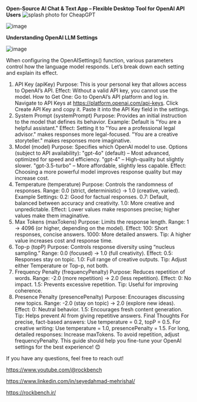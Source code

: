**Open-Source AI Chat & Text App – Flexible Desktop Tool for OpenAI API Users**
![splash photo for CheapGPT](https://github.com/user-attachments/assets/2c735829-50e3-4685-a75f-5609fb38a276)

![image](https://github.com/user-attachments/assets/212bf6bd-85fd-429d-9c96-dc88396599f6)


**Understanding OpenAI LLM Settings**

![image](https://github.com/user-attachments/assets/1d9e8779-398c-4d14-8759-bbe7c73ee36b)



When configuring the OpenAISettings() function, various parameters control how the language model responds. Let’s break down each setting and explain its effect.

1. API Key (apiKey)
Purpose: This is your personal key that allows access to OpenAI’s API.
Effect: Without a valid API key, you cannot use the model.
How to Get One:
Go to OpenAI’s API platform and log in.
Navigate to API Keys at https://platform.openai.com/api-keys.
Click Create API Key and copy it.
Paste it into the API Key field in the settings.
2. System Prompt (systemPrompt)
Purpose: Provides an initial instruction to the model that defines its behavior.
Example: Default is "You are a helpful assistant."
Effect:
Setting it to "You are a professional legal advisor." makes responses more legal-focused.
"You are a creative storyteller." makes responses more imaginative.
3. Model (model)
Purpose: Specifies which OpenAI model to use.
Options (subject to API availability):
"gpt-4o" (default) – Most advanced, optimized for speed and efficiency.
"gpt-4" – High-quality but slightly slower.
"gpt-3.5-turbo" – More affordable, slightly less capable.
Effect: Choosing a more powerful model improves response quality but may increase cost.
4. Temperature (temperature)
Purpose: Controls the randomness of responses.
Range: 0.0 (strict, deterministic) → 1.0 (creative, varied).
Example Settings:
0.2: Good for factual responses.
0.7: Default, balanced between accuracy and creativity.
1.0: More creative and unpredictable.
Effect: Lower values make responses precise; higher values make them imaginative.
5. Max Tokens (maxTokens)
Purpose: Limits the response length.
Range: 1 → 4096 (or higher, depending on the model).
Effect:
100: Short responses, concise answers.
1000: More detailed answers.
Tip: A higher value increases cost and response time.
6. Top-p (topP)
Purpose: Controls response diversity using “nucleus sampling.”
Range: 0.0 (focused) → 1.0 (full creativity).
Effect:
0.5: Responses stay on topic.
1.0: Full range of creative outputs.
Tip: Adjust either Temperature or Top-p, not both.
7. Frequency Penalty (frequencyPenalty)
Purpose: Reduces repetition of words.
Range: -2.0 (more repetition) → 2.0 (less repetition).
Effect:
0: No impact.
1.5: Prevents excessive repetition.
Tip: Useful for improving coherence.
8. Presence Penalty (presencePenalty)
Purpose: Encourages discussing new topics.
Range: -2.0 (stay on topic) → 2.0 (explore new ideas).
Effect:
0: Neutral behavior.
1.5: Encourages fresh content generation.
Tip: Helps prevent AI from giving repetitive answers.
Final Thoughts
For precise, fact-based answers: Use temperature = 0.2, topP = 0.5.
For creative writing: Use temperature = 1.0, presencePenalty = 1.5.
For long, detailed responses: Increase maxTokens.
To avoid repetition, adjust frequencyPenalty.
This guide should help you fine-tune your OpenAI settings for the best experience! 😊

If you have any questions, feel free to reach out!

https://www.youtube.com/@rockbench

https://www.linkedin.com/in/seyedahmad-mehrishal/

https://rockbench.ir/
